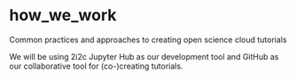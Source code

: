 # how_we_work 
Common practices and approaches to creating open science cloud tutorials

We will be using 2i2c Jupyter Hub as our development tool and GitHub as our collaborative tool for (co-)creating tutorials. 

